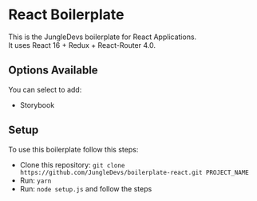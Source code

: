 # React Boilerplate

This is the JungleDevs boilerplate for React Applications. \
It uses React 16 + Redux + React-Router 4.0.

## Options Available

You can select to add:

* Storybook

## Setup

To use this boilerplate follow this steps:

* Clone this repository: `git clone https://github.com/JungleDevs/boilerplate-react.git PROJECT_NAME`
* Run: `yarn`
* Run: `node setup.js` and follow the steps
